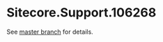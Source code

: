 # Sitecore.Support.106268

See [master branch](https://github.com/sitecoresupport/Sitecore.Support.106268) for details.